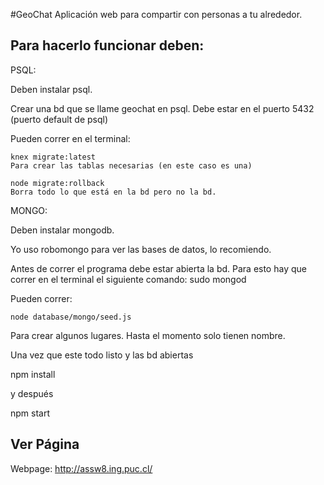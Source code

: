 #GeoChat
Aplicación web para compartir con personas a tu alrededor.

## Para hacerlo funcionar deben:

PSQL:

Deben instalar psql.

Crear una bd que se llame geochat en psql. Debe estar en el puerto 5432 (puerto default de psql)

Pueden correr en el terminal:

	knex migrate:latest
	Para crear las tablas necesarias (en este caso es una)

	node migrate:rollback
	Borra todo lo que está en la bd pero no la bd.



MONGO:

Deben instalar mongodb.

Yo uso robomongo para ver las bases de datos, lo recomiendo.

Antes de correr el programa debe estar abierta la bd. Para esto hay que correr en el terminal el siguiente comando:
 sudo mongod

Pueden correr:

	node database/mongo/seed.js

Para crear algunos lugares. Hasta el momento solo tienen nombre.


Una vez que este todo listo y las bd abiertas

npm install

y después

npm start

## Ver Página 

Webpage: http://assw8.ing.puc.cl/

